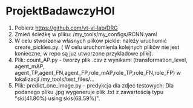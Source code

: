 # ProjektBadawczyHOI
1. Pobierz https://github.com/vt-vl-lab/DRG
2. Zmień ścieżkę w pliku: /my_tools/my_configs/RCNN.yaml
3. W celu stworzenia własnych plików pickle: należy uruchomić create_pickles.py.
( W celu uruchomienia kolejnych plików nie jest konieczne, w repo są juz utworzone przykladowe pliki).
4. Plik: count_AP.py - tworzy plik .csv z wynikami (transformation_level, agent_mAP, agent_TP,agent_FN,agent_FP,role_mAP,role_TP,role_FN,role_FP) w lokalizacji /my_tools/test_files/...
5. Plik: predict_one_image.py - predykcja dla zdjec testowych:
Dla podanego pliku .jpg wygeneruje plik .txt z zawartością typu "ski(41.80%) using skis(68.59%)".
